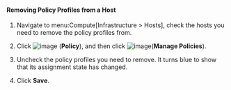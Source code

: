 #### Removing Policy Profiles from a Host

1.  Navigate to menu:Compute\[Infrastructure \> Hosts\], check the hosts
    you need to remove the policy profiles from.

2.  Click ![image](../images/1941.png) (**Policy**), and then click
    ![image](../images/1851.png)(**Manage Policies**).

3.  Uncheck the policy profiles you need to remove. It turns blue to
    show that its assignment state has changed.

4.  Click **Save**.
